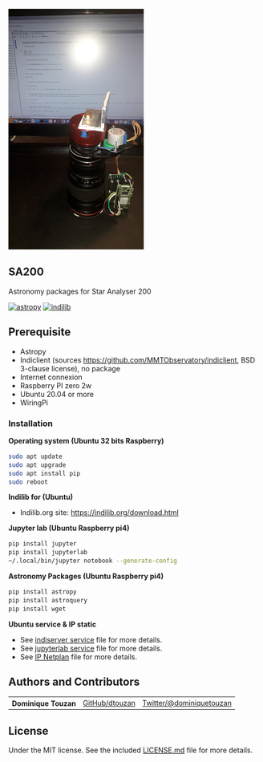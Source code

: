 ![SA200](sa200.png?raw=true "SA200") 
## SA200 
Astronomy packages for Star Analyser 200

[![astropy](http://img.shields.io/badge/powered%20by-AstroPy-orange.svg?style=flat)](http://www.astropy.org/) 
[![indilib](http://img.shields.io/badge/powered%20by-Indilib-orange.svg?style=flat)](http://www.indilib.org)

## Prerequisite
  - Astropy
  - Indiclient (sources https://github.com/MMTObservatory/indiclient, BSD 3-clause license), no package 
  - Internet connexion
  - Raspberry PI zero 2w
  - Ubuntu 20.04 or more
  - WiringPi

### Installation

**Operating system (Ubuntu 32 bits Raspberry)**
```sh
sudo apt update
sudo apt upgrade
sudo apt install pip
sudo reboot
```

**Indilib for (Ubuntu)**
  
  - Indilib.org site: https://indilib.org/download.html    

**Jupyter lab (Ubuntu Raspberry pi4)**
```sh
pip install jupyter
pip install jupyterlab
~/.local/bin/jupyter notebook --generate-config
```      

**Astronomy Packages (Ubuntu Raspberry pi4)**
```sh
pip install astropy
pip install astroquery
pip install wget
```     

**Ubuntu service & IP static**

  - See [indiserver service](../configuration/indiserver.service) file for more details.
  - See [jupyterlab service](../configuration/jupyterlab.service) file for more details.
  - See [IP Netplan](../configuration/ip.netplan) file for more details.


## Authors and Contributors

<table><tbody>
<tr><th align="left">Dominique Touzan</th><td><a href="https://github.com/dtouzan/ciboulette">GitHub/dtouzan</a></td><td><a href="http://twitter.com/dominiquetouzan">Twitter/@dominiquetouzan</a></td></tr>
</tbody></table>


## License

Under the MIT license. See the included [LICENSE.md](../LICENSE.md) file for more details.